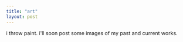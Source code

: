 ```yaml
---
title: "art"
layout: post
---
```


i throw paint. i'll soon post some images of my past and current works.
